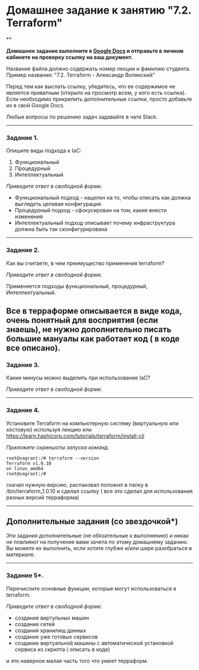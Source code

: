 # Домашнее задание к занятию "7.2. Terraform"

**

**Домашнее задание выполните в [Google Docs](https://docs.google.com/) и отправьте в личном кабинете на проверку ссылку на ваш документ.** 

Название файла должно содержать номер лекции и фамилию студента. Пример названия: "7.2. Terraform - Александр Волянский"

Перед тем как выслать ссылку, убедитесь, что ее содержимое не является приватным (открыто на просмотр всем, у кого есть ссылка). Если необходимо прикрепить дополнительные ссылки, просто добавьте их в свой Google Docs.

Любые вопросы по решению задач задавайте в чате Slack.

 ---

### Задание 1. 

Опишите виды подхода к IaC:
1. Функциональный
2. Процедурный 
3. Интеллектуальный

*Приведите ответ в свободной форме.*

* Функциональный подход - нацелен на то, чтобы описать как должна выглядеть целевая конфигурация.
* Процедурный подход - сфокусирован на том, какие внести изменения
* Интеллектуальный подход описывает почему инфраструктура должна быть так сконфигурирована

---

### Задание 2.

Как вы считаете, в чем преимущество применения terraform?

*Приведите ответ в свободной форме.*

Применяется подходы функциональный, процедурный, Интеллектуальный.

Все в терраформе описывается в виде кода, очень понятный для восприятия (если знаешь), не нужно дополнительно писать большие мануалы как работает код ( в коде все описано).
---

### Задание 3.

Какие минусы можно выделить при использование IaC?

*Приведите ответ в свободной форме.*
 
---

### Задание 4.

Установите Terraform на компьютерную систему (виртуальную или хостовую) используя лекцию или https://learn.hashicorp.com/tutorials/terraform/install-cli

*Приложите скриншоты запуска команд.*

```
root@vagrant:/# terraform --version
Terraform v1.0.10
on linux_amd64
root@vagrant:/#
```

скачал нужную версию, распаковал положил в папку в /bin/terraform_1.0.10 и сделал ссылку ( все это сделал для использования разных версий терраформа)

---

## Дополнительные задания (со звездочкой*)
Эти задания дополнительные (не обязательные к выполнению) и никак не повлияют на получение вами зачета по этому домашнему заданию. Вы можете их выполнить, если хотите глубже и/или шире разобраться в материале.

---

### Задание 5*.

Перечислите основные функции, которые могут использоваться в terraform.

*Приведите ответ в свободной форме.*

* создание виртульных машин
* создание сетей
* создания хранилищ данных
* создание уже готовых сервисов
* создание виртуальной машины с автоматической установкой сервиса из скрипта ( описать в коде)

и это наверное малая часть того что умеет терраформ.

